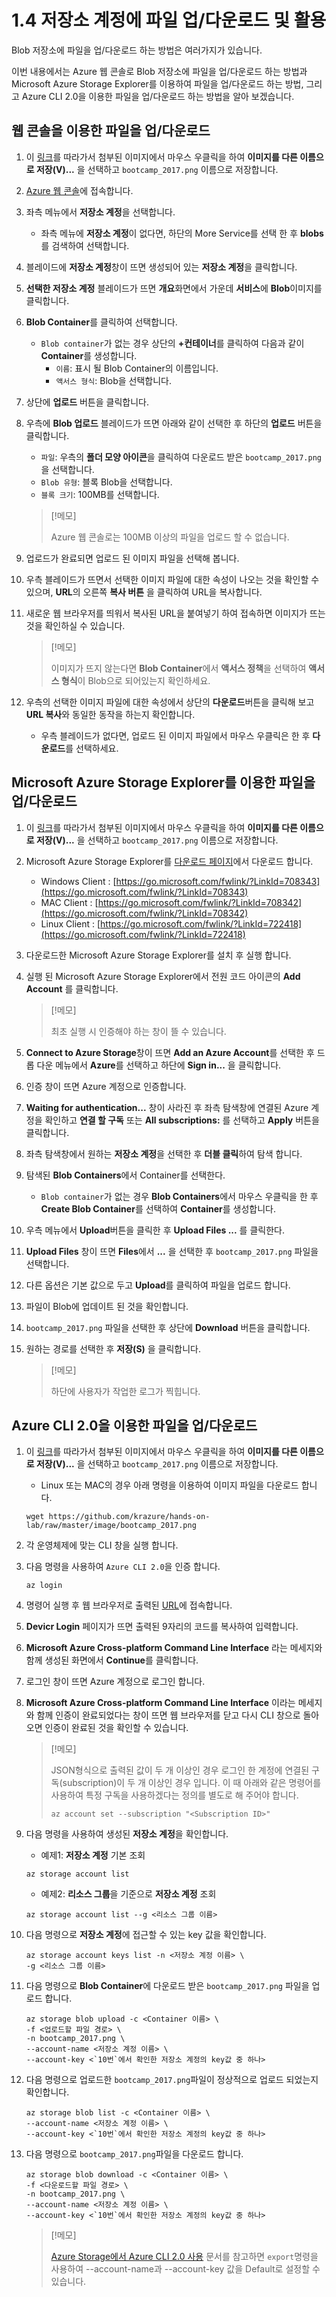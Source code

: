 # 1.4 저장소 계정에 파일 업/다운로드 및 활용
Blob 저장소에 파일을 업/다운로드 하는 방법은 여러가지가 있습니다.

이번 내용에서는 Azure 웹 콘솔로 Blob 저장소에 파일을 업/다운로드 하는 방법과 Microsoft Azure Storage Explorer를 이용하여 파일을 업/다운로드 하는 방법, 그리고 Azure CLI 2.0을 이용한 파일을 업/다운로드 하는 방법을 알아 보겠습니다.

## 웹 콘솔을 이용한 파일을 업/다운로드
1. 이 [링크](https://github.com/krazure/hands-on-lab/blob/master/image/bootcamp_2017.png)를 따라가서 첨부된 이미지에서 마우스 우클릭을 하여 **이미지를 다른 이름으로 저장(V)...** 을 선택하고 `bootcamp_2017.png` 이름으로 저장합니다.

2. [Azure 웹 콘솔](https://portal.azure.com)에 접속합니다.

3. 좌측 메뉴에서 **저장소 계정**을 선택합니다.
    - 좌측 메뉴에 **저장소 계정**이 없다면, 하단의 More Service를 선택 한 후 **blobs**를 검색하여 선택합니다.

4. 블레이드에 **저장소 계정**창이 뜨면 생성되어 있는 **저장소 계정**을 클릭합니다.

5. **선택한 저장소 계정** 블레이드가 뜨면 **개요**화면에서 가운데 **서비스**에 **Blob**이미지를 클릭합니다.

6. **Blob Container**를 클릭하여 선택합니다.
    - `Blob container`가 없는 경우 상단의 **+컨테이너**를 클릭하여 다음과 같이 **Container**를 생성합니다.
        - `이름`: 표시 될 Blob Container의 이름입니다.
        - `액서스 형식`: Blob을 선택합니다.

7. 상단에 **업로드** 버튼을 클릭합니다.

8. 우측에 **Blob 업로드** 블레이드가 뜨면 아래와 같이 선택한 후 하단의 **업로드** 버튼을 클릭합니다.
    - `파일`: 우측의 **폴더 모양 아이콘**을 클릭하여 다운로드 받은 `bootcamp_2017.png`을 선택합니다.
    - `Blob 유형`: 블록 Blob을 선택합니다.
    - `블록 크기`: 100MB를 선택합니다.
    > [!메모]
    >
    > Azure 웹 콘솔로는 100MB 이상의 파일을 업로드 할 수 없습니다.

9. 업로드가 완료되면 업로드 된 이미지 파일을 선택해 봅니다.

10. 우측 블레이드가 뜨면서 선택한 이미지 파일에 대한 속성이 나오는 것을 확인할 수 있으며, **URL**의 오른쪽 **복사 버튼** 을 클릭하여 URL을 복사합니다.

11. 새로운 웹 브라우저를 띄워서 복사된 URL을 붙여넣기 하여 접속하면 이미지가 뜨는 것을 확인하실 수 있습니다.
    > [!메모]
    >
    > 이미지가 뜨지 않는다면 **Blob Container**에서 **액서스 정책**을 선택하여 **액서스 형식**이 Blob으로 되어있는지 확인하세요.

12. 우측의 선택한 이미지 파일에 대한 속성에서 상단의 **다운로드**버튼을 클릭해 보고 **URL 복사**와 동일한 동작을 하는지 확인합니다.
    - 우측 블레이드가 없다면, 업로드 된 이미지 파일에서 마우스 우클릭은 한 후 **다운로드**를 선택하세요.

## Microsoft Azure Storage Explorer를 이용한 파일을 업/다운로드
1. 이 [링크](https://github.com/krazure/hands-on-lab/blob/master/image/bootcamp_2017.png)를 따라가서 첨부된 이미지에서 마우스 우클릭을 하여 **이미지를 다른 이름으로 저장(V)...** 을 선택하고 `bootcamp_2017.png` 이름으로 저장합니다.

2. Microsoft Azure Storage Explorer를 [다운로드 페이지](http://storageexplorer.com/)에서 다운로드 합니다.
    - Windows Client : [https://go.microsoft.com/fwlink/?LinkId=708343](https://go.microsoft.com/fwlink/?LinkId=708343)
    - MAC Client : [https://go.microsoft.com/fwlink/?LinkId=708342](https://go.microsoft.com/fwlink/?LinkId=708342)
    - Linux Client : [https://go.microsoft.com/fwlink/?LinkId=722418](https://go.microsoft.com/fwlink/?LinkId=722418)

3. 다운로드한 Microsoft Azure Storage Explorer를 설치 후 실행 합니다.

4. 실행 된 Microsoft Azure Storage Explorer에서 전원 코드 아이콘의 **Add Account** 를 클릭합니다.
   > [!메모]
   >
   > 최초 실행 시 인증해야 하는 창이 뜰 수 있습니다.

5. **Connect to Azure Storage**창이 뜨면 **Add an Azure Account**를 선택한 후 드롭 다운 메뉴에서 **Azure**를 선택하고 하단에 **Sign in...** 을 클릭합니다.

6. 인증 창이 뜨면 Azure 계정으로 인증합니다.

7. **Waiting for authentication...** 창이 사라진 후 좌측 탐색창에 연결된 Azure 계정을 확인하고 **연결 할 구독** 또는 **All subscriptions:** 를 선택하고 **Apply** 버튼을 클릭합니다.

8. 좌측 탐색창에서 원하는 **저장소 계정**을 선택한 후 **더블 클릭**하여 탐색 합니다.

9. 탐색된 **Blob Containers**에서 Container를 선택한다.
    - `Blob container`가 없는 경우 **Blob Containers**에서 마우스 우클릭을 한 후 **Create Blob Container**를 선택하여 **Container**를 생성합니다.

10. 우측 메뉴에서 **Upload**버튼을 클릭한 후 **Upload Files ...** 를 클릭한다.

11. **Upload Files** 창이 뜨면 **Files**에서 **...** 을 선택한 후 `bootcamp_2017.png` 파일을 선택합니다.

12. 다른 옵션은 기본 값으로 두고 **Upload**를 클릭하여 파일을 업로드 합니다.

13. 파일이 Blob에 업데이트 된 것을 확인합니다.

14. `bootcamp_2017.png` 파일을 선택한 후 상단에 **Download** 버튼을 클릭합니다.

15. 원하는 경로를 선택한 후 **저장(S)** 을 클릭합니다.
    > [!메모]
    >
    > 하단에 사용자가 작업한 로그가 찍힙니다.

## Azure CLI 2.0을 이용한 파일을 업/다운로드
1. 이 [링크](https://github.com/krazure/hands-on-lab/blob/master/image/bootcamp_2017.png)를 따라가서 첨부된 이미지에서 마우스 우클릭을 하여 **이미지를 다른 이름으로 저장(V)...** 을 선택하고 `bootcamp_2017.png` 이름으로 저장합니다.
    - Linux 또는 MAC의 경우 아래 명령을 이용하여 이미지 파일을 다운로드 합니다.
    ```Azurecli
    wget https://github.com/krazure/hands-on-lab/raw/master/image/bootcamp_2017.png
    ```

2. 각 운영체제에 맞는 CLI 창을 실행 합니다.

3. 다음 명령을 사용하여 `Azure CLI 2.0`을 인증 합니다.
    ```Azurecli
    az login
    ```

4. 명령어 실행 후 웹 브라우저로 출력된 [URL](https://aka.ms/devicelogin)에 접속합니다.

5. **Devicr Login** 페이지가 뜨면 출력된 9자리의 코드를 복사하여 입력합니다.

6. **Microsoft Azure Cross-platform Command Line Interface** 라는 메세지와 함께 생성된 화면에서 **Continue**를 클릭합니다.

7. 로그인 창이 뜨면 Azure 계정으로 로그인 합니다.

8. **Microsoft Azure Cross-platform Command Line Interface** 이라는 메세지와 함께 인증이 완료되었다는 창이 뜨면 웹 브라우저를 닫고 다시 CLI 창으로 돌아오면 인증이 완료된 것을 확인할 수 있습니다.
    > [!메모]
    >
    > JSON형식으로 출력된 값이 두 개 이상인 경우 로그인 한 계정에 연결된 구독(subscription)이 두 개 이상인 경우 입니다. 이 때 아래와 같은 명령어를 사용하여 특정 구독을 사용하겠다는 정의를 별도로 해 주어야 합니다.
    > ```Azurecli
    > az account set --subscription "<Subscription ID>"
    > ```

9. 다음 명령을 사용하여 생성된 **저장소 계정**을 확인합니다.
    - 예제1: **저장소 계정** 기본 조회
    ```Azurecli
    az storage account list
    ```

    - 예제2: **리소스 그룹**을 기준으로 **저장소 계정** 조회
    ```Azurecli
    az storage account list --g <리소스 그룹 이름>
    ```

10. 다음 명령으로 **저장소 계정**에 접근할 수 있는 key 값을 확인합니다.
    ```Azurecli
    az storage account keys list -n <저장소 계정 이름> \
    -g <리소스 그룹 이름>
    ```

11. 다음 명령으로 **Blob Container**에 다운로드 받은 `bootcamp_2017.png` 파일을 업로드 합니다.
    ```Azurecli
    az storage blob upload -c <Container 이름> \
    -f <업로드할 파일 경로> \
    -n bootcamp_2017.png \
    --account-name <저장소 계정 이름> \
    --account-key <`10번`에서 확인한 저장소 계정의 key값 중 하나>
    ```

12. 다음 명령으로 업로드한 `bootcamp_2017.png`파일이 정상적으로 업로드 되었는지 확인합니다.
    ```Azurecli
    az storage blob list -c <Container 이름> \
    --account-name <저장소 계정 이름> \
    --account-key <`10번`에서 확인한 저장소 계정의 key값 중 하나>
    ```

13. 다음 명령으로 `bootcamp_2017.png`파일을 다운로드 합니다.
    ```Azurecli
    az storage blob download -c <Container 이름> \
    -f <다운로드할 파일 경로> \
    -n bootcamp_2017.png \
    --account-name <저장소 계정 이름> \
    --account-key <`10번`에서 확인한 저장소 계정의 key값 중 하나>
    ```

    > [!메모]
    >
    > [Azure Storage에서 Azure CLI 2.0 사용](https://docs.microsoft.com/ko-kr/azure/storage/storage-azure-cli) 문서를 참고하면 `export`명령을 사용하여 --account-name과 --account-key 값을 Default로 설정할 수 있습니다.
